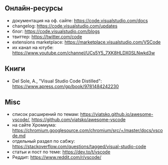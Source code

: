 ## Онлайн-ресурсы

- документация на оф. сайте: <https://code.visualstudio.com/docs>
- changelog: <https://code.visualstudio.com/updates>
- блог: <https://code.visualstudio.com/blogs>
- твиттер: <https://twitter.com/code>
- extensions marketplace: <https://marketplace.visualstudio.com/VSCode>
- их канал на ютубе: <https://www.youtube.com/channel/UCs5Y5_7XK8HLDX0SLNwkd3w>

## Книги

- Del Sole, A., "Visual Studio Code Distilled": <https://www.apress.com/gp/book/9781484242230>

## Misc

- список расширений по темам: <https://viatsko.github.io/awesome-vscode/>, <https://github.com/viatsko/awesome-vscode>
- на сайте Хромиума: <https://chromium.googlesource.com/chromium/src/+/master/docs/vscode.md>
- отдельный раздел по сабжу: <https://stackoverflow.com/questions/tagged/visual-studio-code>
- статьи и пост по теме: <https://dev.to/t/vscode>
- Реддит: <https://www.reddit.com/r/vscode/>
